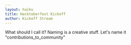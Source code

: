 ```yaml
---
layout: haiku
title: Hacktoberfest Kickoff
author: Kickoff Stream
---
```


What should I call it?
Naming is a creative stuff.
Let's name it "contributions_to_community"
